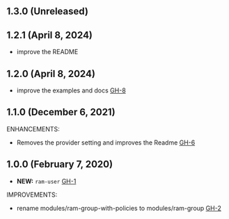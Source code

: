 ## 1.3.0 (Unreleased)
## 1.2.1 (April 8, 2024)

- improve the README

## 1.2.0 (April 8, 2024)

- improve the examples and docs [GH-8](https://github.com/alibabacloud-automation/terraform-alicloud-ram-user/pull/8)

## 1.1.0 (December 6, 2021)

ENHANCEMENTS:

- Removes the provider setting and improves the Readme [GH-6](https://github.com/terraform-alicloud-modules/terraform-alicloud-ram-user/pull/6)

## 1.0.0 (February 7, 2020)

- **NEW:** `ram-user` [GH-1](https://github.com/terraform-alicloud-modules/terraform-alicloud-ram-user/pull/1)

IMPROVEMENTS:

- rename modules/ram-group-with-policies to modules/ram-group [GH-2](https://github.com/terraform-alicloud-modules/terraform-alicloud-ram-user/pull/1)
